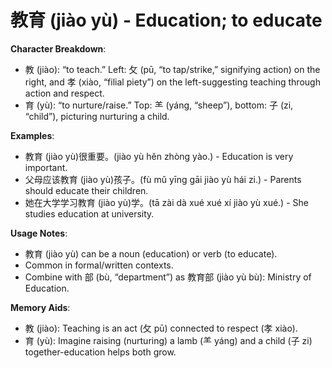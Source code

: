 # **教育 (jiào yù) - Education; to educate**

**Character Breakdown**:  
- 教 (jiào): “to teach.” Left: 攵 (pū, “to tap/strike,” signifying action) on the right, and 孝 (xiào, “filial piety”) on the left-suggesting teaching through action and respect.  
- 育 (yù): “to nurture/raise.” Top: ⺷ (yáng, “sheep”), bottom: 子 (zi, “child”), picturing nurturing a child.

**Examples**:  
- 教育 (jiào yù)很重要。(jiào yù hěn zhòng yào.) - Education is very important.  
- 父母应该教育 (jiào yù)孩子。(fù mǔ yīng gāi jiào yù hái zi.) - Parents should educate their children.  
- 她在大学学习教育 (jiào yù)学。(tā zài dà xué xué xí jiào yù xué.) - She studies education at university.

**Usage Notes**:  
- 教育 (jiào yù) can be a noun (education) or verb (to educate).  
- Common in formal/written contexts.  
- Combine with 部 (bù, “department”) as 教育部 (jiào yù bù): Ministry of Education.

**Memory Aids**:  
- 教 (jiào): Teaching is an act (攵 pū) connected to respect (孝 xiào).  
- 育 (yù): Imagine raising (nurturing) a lamb (⺷ yáng) and a child (子 zi) together-education helps both grow.